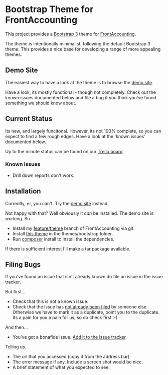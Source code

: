 # Bootstrap Theme for FrontAccounting

This project provides a [Bootstrap 3](http://getbootstrap.com/) theme for [FrontAccounting](http://frontaccounting.com/).

The theme is intentionally minimalist, following the default Bootstrap 3 theme.  This provides a nice base for developing a range of more appealing themes.

## Demo Site 

The easiest way to have a look at the theme is to browse the [demo site](http://demo.saygoweb.com/frontaccounting/).

Have a look, its mostly functional - though not completely.  Check out the known issues documented below and file a bug if you think you've found something we should know about.

## Current Status
Its new, and largely funcitonal.  However, its not 100% complete, so you can expect to find a few rough edges.  Have a look at the 'known issues' documented below.

Up to the minute status can be found on our [Trello board](https://trello.com/b/FualXuOQ/frontaccounting).

### Known Issues

* Drill down reports don't work.

## Installation

Currently, er, you can't.  Try the [demo site](http://demo.saygoweb.com/frontaccounting/) instead. 

Not happy with that?  Well obviously it *can* be installed.  The demo site is working. So...

* Install my [feature/theme](https://github.com/cambell-prince/frontaccounting/tree/feature/theme) branch of FrontAccounting via git.
* Install [this theme](https://github.com/cambell-prince/frontaccounting-theme-bootstrap) in the themes/bootstrap folder.
* Run [composer](https://getcomposer.org/) install to install the dependencies.

If there is sufficient interest I'll make a tar package available.

## Filing Bugs

If you've found an issue that isn't already known do file an issue in the issue tracker.

But first...

* Check that this is not a known issue.
* Check that the issue has [not already been filed](https://github.com/cambell-prince/frontaccounting-theme-bootstrap/issues) by someone else.  Otherwise we have to mark it as a duplicate, point you to the duplicate.  Its a pain for you a pain for us, so do check first :-)

And then...

* You've got a bonafide issue.  [Add it to the issue tracker](https://github.com/cambell-prince/frontaccounting-theme-bootstrap/issues/new).

Telling us...

* The url that you accessed (copy it from the address bar)
* The error message if any.  Include a screen shot would be nice.
* A brief statement of what you expected to see.